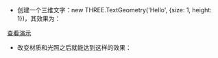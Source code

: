 * 创建一个三维文字：new THREE.TextGeometry('Hello', {size: 1, height: 1})，其效果为：

[查看演示](https://majieco.github.io/3d/example/demo/3.2.1.html)

* 改变材质和光照之后就能达到这样的效果：
